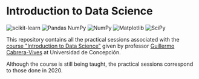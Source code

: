 # Introduction to Data Science 
![scikit-learn](https://img.shields.io/badge/scikit--learn-%23F7931E.svg?style=for-the-badge&logo=scikit-learn&logoColor=white) ![Pandas](https://img.shields.io/badge/pandas-%23150458.svg?style=for-the-badge&logo=pandas&logoColor=white) NumPy 	![NumPy](https://img.shields.io/badge/numpy-%23013243.svg?style=for-the-badge&logo=numpy&logoColor=white) ![Matplotlib](https://img.shields.io/badge/Matplotlib-%23ffffff.svg?style=for-the-badge&logo=Matplotlib&logoColor=black) ![SciPy](https://img.shields.io/badge/SciPy-%230C55A5.svg?style=for-the-badge&logo=scipy&logoColor=%white)

This repository contains all the practical sessions associated with the [course "Introduction to Data Science"](https://fi.udec.cl/estudiantes-exponen-trabajo-final-de-introduccion-a-la-ciencia-de-datos-en-hall-de-la-facultad-de-ingenieria/) given by professor [Guillermo Cabrera-Vives](http://www.inf.udec.cl/~guille/) at Universidad de Concepción. 

Although the course is still being taught, the practical sessions correspond to those done in 2020.



